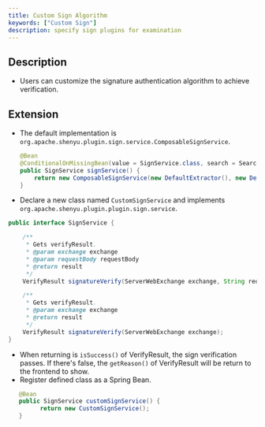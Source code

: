 ```yaml
---
title: Custom Sign Algorithm
keywords: ["Custom Sign"]
description: specify sign plugins for examination
---
```


## Description

* Users can customize the signature authentication algorithm to achieve verification.

## Extension

* The default implementation is `org.apache.shenyu.plugin.sign.service.ComposableSignService`.
    ```java
    @Bean
    @ConditionalOnMissingBean(value = SignService.class, search = SearchStrategy.ALL)
    public SignService signService() {
        return new ComposableSignService(new DefaultExtractor(), new DefaultSignProvider());
    }
    ```
* Declare a new class named `CustomSignService` and implements  `org.apache.shenyu.plugin.plugin.sign.service`.

```java
public interface SignService {

    /**
     * Gets verifyResult.
     * @param exchange exchange
     * @param requestBody requestBody
     * @return result
     */
    VerifyResult signatureVerify(ServerWebExchange exchange, String requestBody);

    /**
     * Gets verifyResult.
     * @param exchange exchange
     * @return result
     */
    VerifyResult signatureVerify(ServerWebExchange exchange);
}


```

* When returning is `isSuccess()` of VerifyResult, the sign verification passes. If there's false, the `getReason()` of VerifyResult will be return to the frontend to show.
* Register defined class as a Spring Bean.

```java
   @Bean
   public SignService customSignService() {
         return new CustomSignService();
   }
```